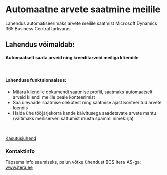 # Automaatne arvete saatmine meilile
Lahendus automatiseerimaks arvete meilile saatmist Microsoft Dynamics 365 Business Central tarkvaras.
<br>

## Lahendus võimaldab:
#### Automaatselt saata arveid ning kreeditarveid meiliga kliendile
<br>
  
#### Lahenduse funktsionaalsus:
- Määra kliendile dokumendi saatmise profiil, saatmaks automaatselt arveid kliendi meilile peale konteerimist
- Saa ülevaade saatmise olekutest ning saatmise ajast konteeritud arvete loendis
- Halda ühe tööjärjekorra kande käivitusega saadetavate arvete mahtu (vältimaks meiliserveri sattumist musta spämmi nimekirja)
<br>
  
[Kasutusjuhend](help.md)

### Kontaktinfo
Täpsema info saamiseks, palun võtke ühendust BCS Itera AS-ga:
<a href="https://www.itera.ee/" target="_blank">www.itera.ee</a>
